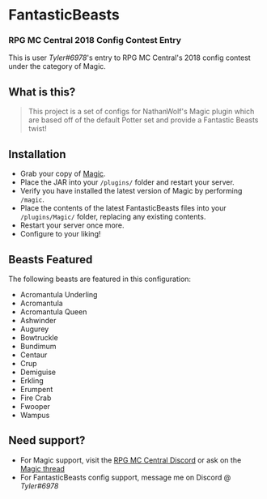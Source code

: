 # FantasticBeasts
### RPG MC Central 2018 Config Contest Entry

This is user *Tyler#6978*'s entry to RPG MC Central's 2018 config contest under the category of Magic.

## What is this?

> This project is a set of configs for NathanWolf's Magic plugin which are based off of the default Potter set and provide a Fantastic Beasts twist!

## Installation

* Grab your copy of [Magic](https://www.spigotmc.org/resources/magic.1056/).
* Place the JAR into your `/plugins/` folder and restart your server.
* Verify you have installed the latest version of Magic by performing `/magic`.
* Place the contents of the latest FantasticBeasts files into your `/plugins/Magic/` folder, replacing any existing contents.
* Restart your server once more.
* Configure to your liking!

## Beasts Featured

The following beasts are featured in this configuration:

* Acromantula Underling
* Acromantula
* Acromantula Queen
* Ashwinder
* Augurey
* Bowtruckle
* Bundimum
* Centaur
* Crup
* Demiguise
* Erkling
* Erumpent
* Fire Crab
* Fwooper
* Wampus

## Need support?

* For Magic support, visit the [RPG MC Central Discord](https://discord.gg/KG8Tr4b) or ask on the [Magic thread](https://www.spigotmc.org/threads/magic.28645/)
* For FantasticBeasts config support, message me on Discord @ *Tyler#6978*
